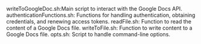writeToGoogleDoc.sh:Main script to interact with the Google Docs API.
authenticationFunctions.sh: Functions for handling authentication, obtaining credentials, and renewing access tokens.
readFile.sh: Function to read the content of a Google Docs file.
writeToFile.sh: Function to write content to a Google Docs file.
opts.sh: Script to handle command-line options.

